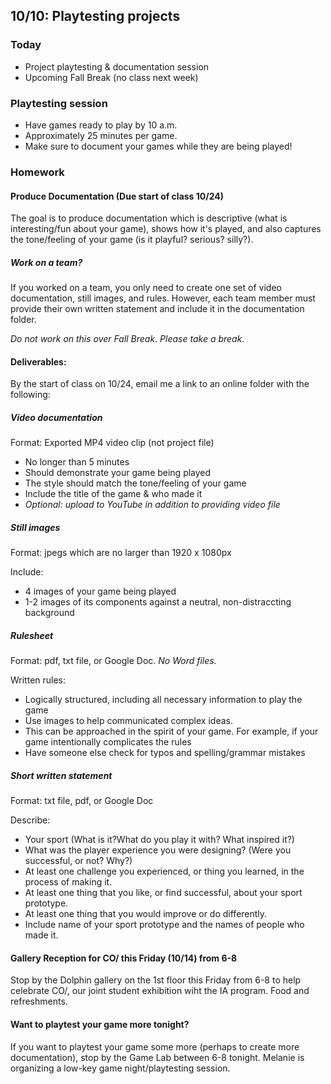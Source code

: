 ## 10/10: Playtesting projects

### Today

- Project playtesting & documentation session
- Upcoming Fall Break (no class next week)

### Playtesting session
- Have games ready to play by 10 a.m.
- Approximately 25 minutes per game.
- Make sure to document your games while they are being played!

### Homework

#### Produce Documentation (Due start of class 10/24)
The goal is to produce documentation which is descriptive (what is interesting/fun about your game), shows how it's played, and also captures the tone/feeling of your game (is it playful? serious? silly?).

##### Work on a team?
If you worked on a team, you only need to create one set of video documentation, still images, and rules. However, each team member must provide their own written statement and include it in the documentation folder.

*Do not work on this over Fall Break. Please take a break.*


#### Deliverables:

By the start of class on 10/24, email me a link to an online folder with the following:

##### Video documentation

Format: Exported MP4 video clip (not project file) 

- No longer than 5 minutes
- Should demonstrate your game being played 
- The style should match the tone/feeling of your game
- Include the title of the game & who made it
- *Optional: upload to YouTube in addition to providing video file*

##### Still images

Format: jpegs which are no larger than 1920 x 1080px

Include:
- 4 images of your game being played
- 1-2 images of its components against a neutral, non-distraccting background

##### Rulesheet

Format: pdf, txt file, or Google Doc. _No Word files._

Written rules:
- Logically structured, including all necessary information to play the game 
- Use images to help communicated complex ideas.
- This can be approached in the spirit of your game. For example, if your game intentionally complicates the rules
- Have someone else check for typos and spelling/grammar mistakes

##### Short written statement

Format: txt file, pdf, or Google Doc

Describe:
- Your sport (What is it?What do you play it with? What inspired it?)
- What was the player experience you were designing? (Were you successful, or not? Why?)
- At least one challenge you experienced, or thing you learned, in the process of making it.
- At least one thing that you like, or find successful, about your sport prototype.
- At least one thing that you would improve or do differently.
- Include name of your sport prototype and the names of people who made it.


#### Gallery Reception for CO/ this Friday (10/14) from 6-8
Stop by the Dolphin gallery on the 1st floor this Friday from 6-8 to help celebrate CO/, our joint student exhibition wiht the IA program. Food and refreshments.

#### Want to playtest your game more tonight?
If you want to playtest your game some more (perhaps to create more documentation), stop by the Game Lab between 6-8 tonight. Melanie is organizing a low-key game night/playtesting session.

